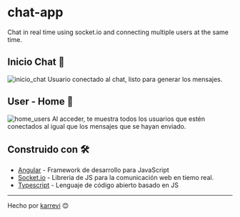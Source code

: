 # chat-app
Chat in real time using socket.io and connecting multiple users at the same time.

## Inicio Chat 🚀
![inicio_chat](https://user-images.githubusercontent.com/51401631/89742105-40c83180-da97-11ea-9e84-1e2d5a1905f5.png)
Usuario conectado al chat, listo para generar los mensajes.
## User - Home 🚀
![home_users](https://user-images.githubusercontent.com/51401631/89742132-8258dc80-da97-11ea-89e0-f6799690a09a.png)
Al acceder, te muestra todos los usuarios que estén conectados al igual que los mensajes que se hayan enviado.

## Construido con 🛠️
* [Angular](https://angular.io/) - Framework de desarrollo para JavaScript
* [Socket.io](https://socket.io/) - Libreria de JS para la comunicación web en tiemo real.
* [Typescript](https://www.typescriptlang.org/) - Lenguaje de código abierto basado en JS

---

Hecho por [karrevi](https://github.com/karrevi)
😊
